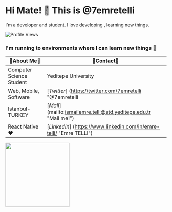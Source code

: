 # Hi Mate! 👋 This is @7emretelli

I'm a developer and student. I love developing , learning new things.

![Profile Views](https://komarev.com/ghpvc/?username=7emretelli)

### I'm running to environments where I can learn new things 🤟
| 🤠About Me🤠 | 🔗Contact🔗 |
| ----------- | ----------- |
| Computer Science Student | Yeditepe University |
| Web, Mobile, Software | [_Twitter_] (https://twitter.com/7emretelli "@7emretelli | come on i am on twitter...")|
| Istanbul-TURKEY| [_Mail_] (mailto:ismailemre.telli@std.yeditepe.edu.tr "Mail me!")  |
| React Native ❤️ | [_LinkedIn_] (https://www.linkedin.com/in/emre-telli/  "Emre TELLI")|



<img height="200px" src="https://media.giphy.com/media/FxvwjCXc6CSrK/source.gif" />
